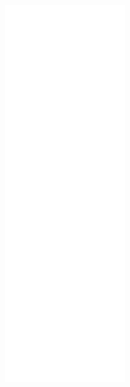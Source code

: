 <!-- <img align="center" src="/github-metrics.svg" alt="Metrics" width="600"> -->

![Metrics](/github-metrics.svg)
